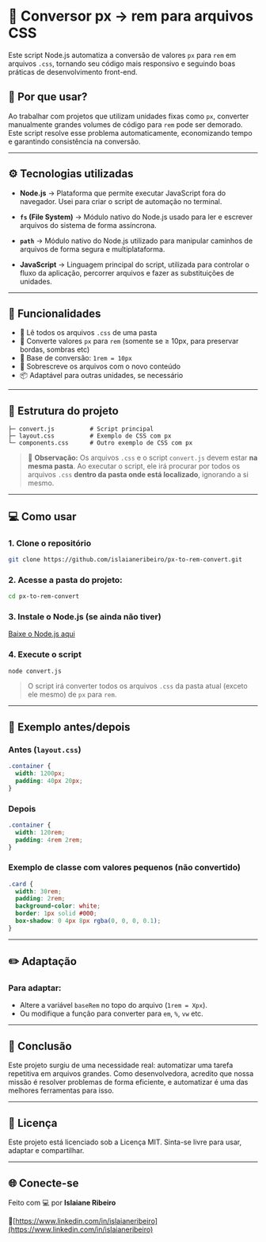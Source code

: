 # 🧠 Conversor px → rem para arquivos CSS

Este script Node.js automatiza a conversão de valores `px` para `rem` em arquivos `.css`, tornando seu código mais responsivo e seguindo boas práticas de desenvolvimento front-end.

## 📌 Por que usar?

Ao trabalhar com projetos que utilizam unidades fixas como `px`, converter manualmente grandes volumes de código para `rem` pode ser demorado. Este script resolve esse problema automaticamente, economizando tempo e garantindo consistência na conversão.

---

## ⚙️ Tecnologias utilizadas

- **Node.js**
  → Plataforma que permite executar JavaScript fora do navegador. Usei para criar o script de automação no terminal.

- **`fs` (File System)**
  → Módulo nativo do Node.js usado para ler e escrever arquivos do sistema de forma assíncrona.

- **`path`**
  → Módulo nativo do Node.js utilizado para manipular caminhos de arquivos de forma segura e multiplataforma.

- **JavaScript**
  → Linguagem principal do script, utilizada para controlar o fluxo da aplicação, percorrer arquivos e fazer as substituições de unidades.

---

## 🚀 Funcionalidades

- 📁 Lê todos os arquivos `.css` de uma pasta
- 🔁 Converte valores `px` para `rem` (somente se ≥ 10px, para preservar bordas, sombras etc)
- 🧮 Base de conversão: `1rem = 10px`
- 💾 Sobrescreve os arquivos com o novo conteúdo
- 📦 Adaptável para outras unidades, se necessário

---

## 📂 Estrutura do projeto

```
├─ convert.js          # Script principal
├─ layout.css          # Exemplo de CSS com px
└─ components.css      # Outro exemplo de CSS com px
```

> 📌 **Observação:**
> Os arquivos `.css` e o script `convert.js` devem estar **na mesma pasta**.
> Ao executar o script, ele irá procurar por todos os arquivos `.css` **dentro da pasta onde está localizado**, ignorando a si mesmo.

---

## 💻 Como usar

### 1. Clone o repositório

```bash
git clone https://github.com/islaianeribeiro/px-to-rem-convert.git
```

### 2. Acesse a pasta do projeto:

```bash
cd px-to-rem-convert
```

### 3. Instale o Node.js (se ainda não tiver)

[Baixe o Node.js aqui](https://nodejs.org/)

### 4. Execute o script

```bash
node convert.js
```

> O script irá converter todos os arquivos `.css` da pasta atual (exceto ele mesmo) de `px` para `rem`.

---

## 🧪 Exemplo antes/depois

### Antes (`layout.css`)

```css
.container {
  width: 1200px;
  padding: 40px 20px;
}
```

### Depois

```css
.container {
  width: 120rem;
  padding: 4rem 2rem;
}
```

### Exemplo de classe com valores pequenos (não convertido)

```css
.card {
  width: 30rem;
  padding: 2rem;
  background-color: white;
  border: 1px solid #000;
  box-shadow: 0 4px 8px rgba(0, 0, 0, 0.1);
}
```

---

## ✏️ Adaptação

### Para adaptar:

- Altere a variável `baseRem` no topo do arquivo (`1rem = Xpx`).
- Ou modifique a função para converter para `em`, `%`, `vw` etc.

---

## 🧠 Conclusão

Este projeto surgiu de uma necessidade real: automatizar uma tarefa repetitiva em arquivos grandes. Como desenvolvedora, acredito que nossa missão é resolver problemas de forma eficiente, e automatizar é uma das melhores ferramentas para isso.

---

## 📄 Licença

Este projeto está licenciado sob a Licença MIT. Sinta-se livre para usar, adaptar e compartilhar.

---

## 🌐 Conecte-se

Feito com 💻 por **Islaiane Ribeiro**

🔗[https://www.linkedin.com/in/islaianeribeiro](https://www.linkedin.com/in/islaianeribeiro)
